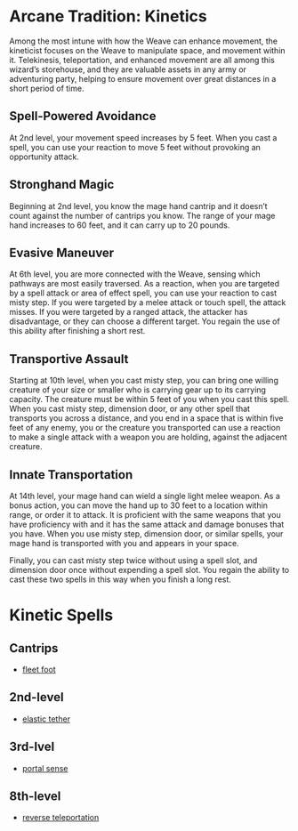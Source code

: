 # Arcane Tradition: Kinetics
Among the most intune with how the Weave can enhance movement, the kineticist focuses on the Weave to manipulate space, and movement within it. Telekinesis, teleportation, and enhanced movement are all among this wizard’s storehouse, and they are valuable assets in any army or adventuring party, helping to ensure movement over great distances in a short period of time.

## Spell-Powered Avoidance
At 2nd level, your movement speed increases by 5 feet. When you cast a spell, you can use your reaction to move 5 feet without provoking an opportunity attack.

## Stronghand Magic
Beginning at 2nd level, you know the mage hand cantrip and it doesn’t count against the number of cantrips you know. The range of your mage hand increases to 60 feet, and it can carry up to 20 pounds.

## Evasive Maneuver
At 6th level, you are more connected with the Weave, sensing which pathways are most easily traversed. As a reaction, when you are targeted by a spell attack or area of effect spell, you can use your reaction to cast misty step. If you were targeted by a melee attack or touch spell, the attack misses. If you were targeted by a ranged attack, the attacker has disadvantage, or they can choose a different target. You regain the use of this ability after finishing a short rest.

## Transportive Assault
Starting at 10th level, when you cast misty step, you can bring one willing creature of your size or smaller who is carrying gear up to its carrying capacity. The creature must be within 5 feet of you when you cast this spell. When you cast misty step, dimension door, or any other spell that transports you across a distance, and you end in a space that is within five feet of any enemy, you or the creature you transported can use a reaction to make a single attack with a weapon you are holding, against the adjacent creature.

## Innate Transportation
At 14th level, your mage hand can wield a single light melee weapon. As a bonus action, you can move the hand up to 30 feet to a location within range, or order it to attack. It is proficient with the same weapons that you have proficiency with and it has the same attack and damage bonuses that you have. When you use misty step, dimension door, or similar spells, your mage hand is transported with you and appears in your space.

Finally, you can cast misty step twice without using a spell slot, and dimension door once without expending a spell slot. You regain the ability to cast these two spells in this way when you finish a long rest.

# Kinetic Spells

## Cantrips
* [fleet foot](/Magic/Spells/fleet-foot.md)

## 2nd-level
* [elastic tether](/Magic/Spells/elastic-tether.md)

## 3rd-lvel
* [portal sense](/Magic/Spells/portal-sense.md)

## 8th-level
* [reverse teleportation](/Magic/Spells/reverse-teleportation.md)

